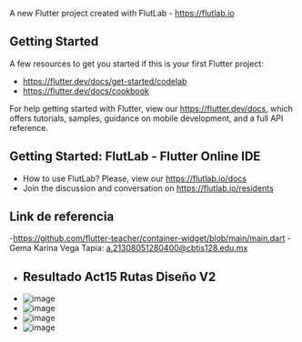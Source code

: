 
A new Flutter project created with FlutLab - https://flutlab.io

## Getting Started

A few resources to get you started if this is your first Flutter project:

- https://flutter.dev/docs/get-started/codelab
- https://flutter.dev/docs/cookbook

For help getting started with Flutter, view our
https://flutter.dev/docs, which offers tutorials,
samples, guidance on mobile development, and a full API reference.

## Getting Started: FlutLab - Flutter Online IDE

- How to use FlutLab? Please, view our https://flutlab.io/docs
- Join the discussion and conversation on https://flutlab.io/residents
## Link de referencia 
-https://github.com/flutter-teacher/container-widget/blob/main/main.dart
-Gema Karina Vega Tapia: a.21308051280400@cbtis128.edu.mx

- ## Resultado Act15 Rutas Diseño V2
- ![image](https://github.com/VegaTapiaGemaKarina/p15-RutasV2-0400/assets/144732543/0bc19caf-c5c5-4fcd-9b26-8d0bc3b0ef4b)
- ![image](https://github.com/VegaTapiaGemaKarina/p15-RutasV2-0400/assets/144732543/cbaee55b-308f-4bc1-81d1-09e87b5abc2f)
- ![image](https://github.com/VegaTapiaGemaKarina/p15-RutasV2-0400/assets/144732543/9c81dd93-2d6a-4293-891c-7d2c1de2be38)
- ![image](https://github.com/VegaTapiaGemaKarina/p15-RutasV2-0400/assets/144732543/c6d32473-2ee8-46d3-85e9-e0efa9a96d29)



